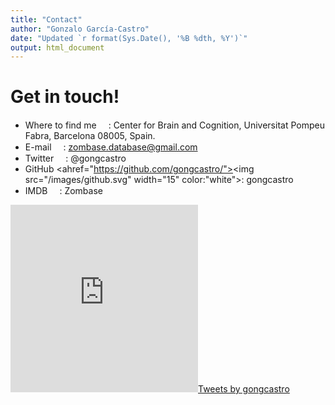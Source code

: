 ```yaml
---
title: "Contact"
author: "Gonzalo García-Castro"
date: "Updated `r format(Sys.Date(), '%B %dth, %Y')`"
output: html_document
---
```


# Get in touch!


* Where to find me <a href="https://www.google.es/maps/place/UPF/@41.3896612,2.1893233,18z/data=!4m12!1m6!3m5!1s0x12a4a33ccd94d689:0xd685c271005de93c!2sCenter+for+Brain+%26+Cognition,+UPF!8m2!3d41.4035622!4d2.1944031!3m4!1s0x12a4a304cf89c015:0xfc36a1aa65cd41ee!8m2!3d41.3898056!4d2.1909859"><img src="/images/map.svg" width="15"></a>: Center for Brain and Cognition, Universitat Pompeu Fabra, Barcelona 08005, Spain.
* E-mail <a href="mailto:zombase.database@upf.edu?"><img src="/images/envelope.svg" width="15"></a>: [zombase.database@gmail.com](mailto:zombase.database@upf.edu?)
* Twitter <a href="https://twitter.com/gongcastro"><img src="/images/twitter.svg" width="15"></a>: @gongcastro
* GitHub <ahref="https://github.com/gongcastro/"><img src="/images/github.svg" width="15" color:"white"></a>: gongcastro
* IMDB <a href="https://www.imdb.com/user/ur114211961/?ref_=login"><img src="/images/imdb.svg" width="15"></a>: Zombase

<div style="border-radius: 10px"><iframe src="https://www.google.com/maps/embed?pb=!1m18!1m12!1m3!1d748.3233787122103!2d2.1899179884620334!3d41.389431708441826!2m3!1f0!2f0!3f0!3m2!1i1024!2i768!4f13.1!3m3!1m2!1s0x12a4a31acb13f157%3A0x375d277935ed5c7b!2sUniversitat%20Pompeu%20Fabra%20Campus%20de%20la%20Ciutadella!5e0!3m2!1sen!2ses!4v1583052765859!5m2!1sen!2ses" width="300" height="300" frameborder="0" style="border:0;" allowfullscreen=""></iframe><a class="twitter-timeline" data-width="300" data-height="500" data-theme="dark" href="https://twitter.com/gongcastro?ref_src=twsrc%5Etfw">Tweets by gongcastro</a> <script async src="https://platform.twitter.com/widgets.js" charset="utf-8"></script></div>


